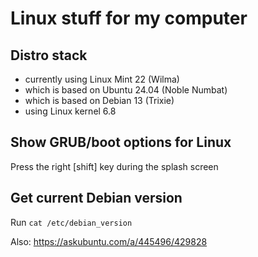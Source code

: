 # Linux stuff for my computer

## Distro stack

- currently using Linux Mint 22 (Wilma)
- which is based on Ubuntu 24.04 (Noble Numbat)
- which is based on Debian 13 (Trixie)
- using Linux kernel 6.8

## Show GRUB/boot options for Linux

Press the right \[shift\] key during the splash screen

## Get current Debian version

Run `cat /etc/debian_version`

Also: https://askubuntu.com/a/445496/429828
